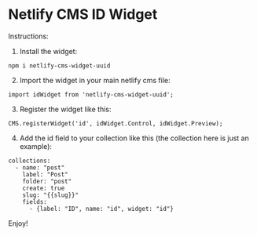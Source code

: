 # Netlify CMS ID Widget

Instructions:

1) Install the widget:
```
npm i netlify-cms-widget-uuid
```

2) Import the widget in your main netlify cms file:
```
import idWidget from 'netlify-cms-widget-uuid';
```

3) Register the widget like this:

```
CMS.registerWidget('id', idWidget.Control, idWidget.Preview);
```

4) Add the id field to your collection like this (the collection here is just an example):

```
collections:
  - name: "post"
    label: "Post"
    folder: "post"
    create: true
    slug: "{{slug}}"
    fields:
      - {label: "ID", name: "id", widget: "id"}
```

Enjoy!
